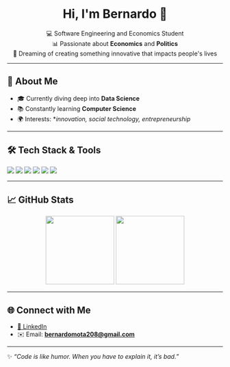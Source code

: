 <h1 align="center">Hi, I'm Bernardo 👋</h1>

<p align="center">
  💻 Software Engineering and Economics Student <br/>
  📊 Passionate about <b>Economics</b> and <b>Politics</b> <br/>
  🚀 Dreaming of creating something innovative that impacts people's lives
</p>

---

## 🚀 About Me
- 🎓 Currently diving deep into **Data Science**  
- 📚 Constantly learning **Computer Science** 
- 🌍 Interests: **innovation, social technology, entrepreneurship*

---

## 🛠️ Tech Stack & Tools
<div>
  <img src="https://img.shields.io/badge/Code-JavaScript-yellow?logo=javascript" />
  <img src="https://img.shields.io/badge/Frontend-React-blue?logo=react" />
  <img src="https://img.shields.io/badge/Backend-Node.js-green?logo=node.js" />
  <img src="https://img.shields.io/badge/Database-PostgreSQL-blue?logo=postgresql" />
  <img src="https://img.shields.io/badge/Version-Git-orange?logo=git" />
  <img src="https://img.shields.io/badge/Cloud-AWS-gray?logo=amazonaws" />
</div>

---

## 📈 GitHub Stats
<p align="center">
  <img height="160" src="https://github-readme-stats.vercel.app/api?username=bernardo12345678&show_icons=true&theme=radical" />
  <img height="160" src="https://github-readme-stats.vercel.app/api/top-langs/?username=bernardo12345678&layout=compact&theme=radical" />
</p>

---

## 🌐 Connect with Me
- [💼 LinkedIn](www.linkedin.com/in/bernardo-timo)   
- ✉️ Email: **bernardomota208@gmail.com**

---

✨ *“Code is like humor. When you have to explain it, it’s bad.”*
